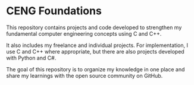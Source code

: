 # CENG Foundations

This repository contains projects and code developed to strengthen my fundamental computer engineering concepts using C and C++.

It also includes my freelance and individual projects. For implementation, I use C and C++ where appropriate, but there are also projects developed with Python and C#.

The goal of this repository is to organize my knowledge in one place and share my learnings with the open source community on GitHub.
